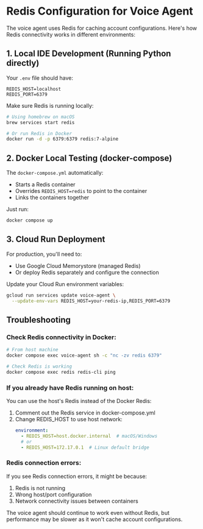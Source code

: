 # Redis Configuration for Voice Agent

The voice agent uses Redis for caching account configurations. Here's how Redis connectivity works in different environments:

## 1. Local IDE Development (Running Python directly)
Your `.env` file should have:
```env
REDIS_HOST=localhost
REDIS_PORT=6379
```

Make sure Redis is running locally:
```bash
# Using homebrew on macOS
brew services start redis

# Or run Redis in Docker
docker run -d -p 6379:6379 redis:7-alpine
```

## 2. Docker Local Testing (docker-compose)
The `docker-compose.yml` automatically:
- Starts a Redis container
- Overrides `REDIS_HOST=redis` to point to the container
- Links the containers together

Just run:
```bash
docker compose up
```

## 3. Cloud Run Deployment
For production, you'll need to:
- Use Google Cloud Memorystore (managed Redis)
- Or deploy Redis separately and configure the connection

Update your Cloud Run environment variables:
```bash
gcloud run services update voice-agent \
  --update-env-vars REDIS_HOST=your-redis-ip,REDIS_PORT=6379
```

## Troubleshooting

### Check Redis connectivity in Docker:
```bash
# From host machine
docker compose exec voice-agent sh -c "nc -zv redis 6379"

# Check Redis is working
docker compose exec redis redis-cli ping
```

### If you already have Redis running on host:
You can use the host's Redis instead of the Docker Redis:

1. Comment out the Redis service in docker-compose.yml
2. Change REDIS_HOST to use host network:
   ```yaml
   environment:
     - REDIS_HOST=host.docker.internal  # macOS/Windows
     # or
     - REDIS_HOST=172.17.0.1  # Linux default bridge
   ```

### Redis connection errors:
If you see Redis connection errors, it might be because:
1. Redis is not running
2. Wrong host/port configuration
3. Network connectivity issues between containers

The voice agent should continue to work even without Redis, but performance may be slower as it won't cache account configurations.